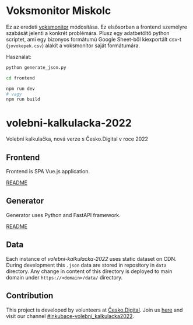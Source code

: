 # Voksmonitor Miskolc

Ez az eredeti [voksmonitor](https://github.com/kalkulacka-one/volebni-kalkulacka-2022/tree/voksmonitor) módosítása. Ez elsősorban a frontend személyre szabását jelenti a konkrét problémára. Plusz egy adatbetöltő python scriptet, ami egy bizonyos formátumú Google Sheet-ből kiexportált csv-t (`jovokepek.csv`) alakít a voksmonitor saját formátumára.

Használat:

```bash
python generate_json.py
```

```bash
cd frontend

npm run dev
# vagy
npm run build
```

# volebni-kalkulacka-2022

Volební kalkulačka, nová verze s Česko.Digital v roce 2022

## Frontend

Frontend is SPA Vue.js application.

[README](frontend/README.md)

## Generator

Generator uses Python and FastAPI framework.

[README](generator/README.md)

## Data

Each instance of _volebni-kalkulacka-2022_ uses static dataset on CDN. During development this `.json` data are stored in repository in `data` directory. Any change in content of this directory is deployed to main domain under `https://<domain>/data/` directory.

## Contribution

This project is developed by volunteers at [Česko.Digital](https://cesko.digital). Join us [here](https://cesko.digital/join) and visit our channel [#inkubace-volebni_kalkulacka2022](https://cesko-digital.slack.com/archives/C0311K8LHFX).
